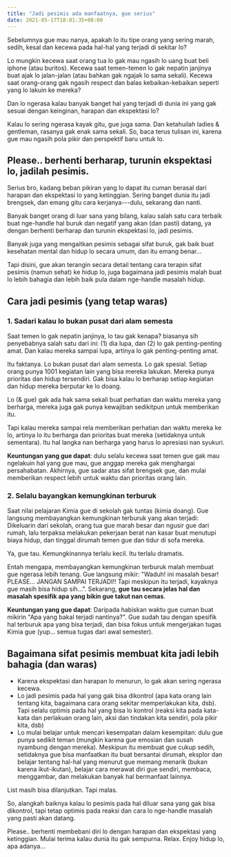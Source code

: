 ```yaml
---
title: "Jadi pesimis ada manfaatnya, gue serius"
date: 2021-05-17T18:01:35+08:00
---
```


Sebelumnya gue mau nanya, apakah lo itu tipe orang yang sering marah, sedih, kesal dan kecewa pada hal-hal yang terjadi di sekitar lo?

Lo mungkin kecewa saat orang tua lo gak mau ngasih lo uang buat beli iphone (atau buritos). Kecewa saat temen-temen lo gak nepatin janjinya buat ajak lo jalan-jalan (atau bahkan gak ngajak lo sama sekali). Kecewa saat orang-orang gak ngasih respect dan balas kebaikan-kebaikan seperti yang lo lakuin ke mereka?

Dan lo ngerasa kalau banyak banget hal yang terjadi di dunia ini yang gak sesuai dengan keinginan, harapan dan ekspektasi lo?

Kalau lo sering ngerasa kayak gitu, gue juga sama. Dan ketahuilah ladies & gentleman, rasanya gak enak sama sekali. So, baca terus tulisan ini, karena gue mau ngasih pola pikir dan perspektif baru untuk lo.

## Please.. berhenti berharap, turunin ekspektasi lo, jadilah pesimis.

Serius bro, kadang beban pikiran yang lo dapat itu cuman berasal dari harapan dan ekspektasi lo yang ketinggian. Sering banget dunia itu jadi brengsek, dan emang gitu cara kerjanya---dulu, sekarang dan nanti.

Banyak banget orang di luar sana yang bilang, kalau salah satu cara terbaik buat nge-handle hal buruk dan negatif yang akan (dan pasti) datang, ya dengan berhenti berharap dan turunin ekspektasi lo, jadi pesimis.

Banyak juga yang mengaitkan pesimis sebagai sifat buruk, gak baik buat kesehatan mental dan hidup lo secara umum, dan itu emang benar...

Tapi disini, gue akan terangin secara detail tentang cara terapin sifat pesimis (namun sehat) ke hidup lo, juga bagaimana jadi pesimis malah buat lo lebih bahagia dan lebih baik pula dalam nge-handle masalah hidup.

## Cara jadi pesimis (yang tetap waras)

### 1. Sadari kalau lo bukan pusat dari alam semesta

Saat temen lo gak nepatin janjinya, lo tau gak kenapa? biasanya sih penyebabnya salah satu dari ini: (1) dia lupa, dan (2) lo gak penting-penting amat. Dan kalau mereka sampai lupa, artinya lo gak penting-penting amat.

Itu faktanya. Lo bukan pusat dari alam semesta. Lo gak spesial. Setiap orang punya 1001 kegiatan lain yang bisa mereka lakukan. Mereka punya prioritas dan hidup tersendiri. Gak bisa kalau lo berharap setiap kegiatan  dan hidup mereka berputar ke lo doang.

Lo (& gue) gak ada hak sama sekali buat perhatian dan waktu mereka yang berharga, mereka juga gak punya kewajiban sedikitpun untuk memberikan itu.

Tapi kalau mereka sampai rela memberikan perhatian dan waktu mereka ke lo, artinya lo itu berharga dan prioritas buat mereka (setidaknya untuk sementara). Itu hal langka nan berharga yang harus lo apresiasi nan syukuri.

**Keuntungan yang gue dapat**: dulu selalu kecewa saat temen gue gak mau ngelakuin hal yang gue mau, gue anggap mereka gak menghargai persahabatan. Akhirnya, gue sadar atas sifat brengsek gue, dan mulai memberikan respect lebih untuk waktu dan prioritas orang lain.

### 2. Selalu bayangkan kemungkinan terburuk

Saat nilai pelajaran Kimia gue di sekolah gak tuntas (kimia doang). Gue langsung membayangkan kemungkinan terburuk yang akan terjadi: Dikeluarin dari sekolah, orang tua gue marah besar dan ngusir gue dari rumah, lalu terpaksa melakukan pekerjaan berat nan kasar buat menutupi biaya hidup, dan tinggal dirumah temen gue dan tidur di sofa mereka.

Ya, gue tau. Kemungkinannya terlalu kecil. Itu terlalu dramatis.

Entah mengapa, membayangkan kemungkinan terburuk malah membuat gue ngerasa lebih tenang. Gue langsung mikir: "Waduh! ini masalah besar! PLEASE... JANGAN SAMPAI TERJADI!! Tapi meskipun itu terjadi, kayaknya gue masih bisa hidup sih...". Sekarang, **gue tau secara jelas hal dan masalah spesifik apa yang bikin gue takut nan cemas**.

**Keuntungan yang gue dapat**: Daripada habiskan waktu gue cuman buat mikirin "Apa yang bakal terjadi nantinya?". Gue sudah tau dengan spesifik hal terburuk apa yang bisa terjadi, dan bisa fokus untuk mengerjakan tugas Kimia gue (yup... semua tugas dari awal semester).

## Bagaimana sifat pesimis membuat kita jadi lebih bahagia (dan waras)

- Karena ekspektasi dan harapan lo menurun, lo gak akan sering ngerasa kecewa. 
- Lo jadi pesimis pada hal yang gak bisa dikontrol (apa kata orang lain tentang kita, bagaimana cara orang sekitar memperlakukan kita, dsb). Tapi selalu optimis pada hal yang bisa lo kontrol (reaksi kita pada kata-kata dan perlakuan orang lain, aksi dan tindakan kita sendiri, pola pikir kita, dsb)
- Lo mulai belajar untuk mencari kesempatan dalam kesempitan: dulu gue punya sedikit teman (mungkin karena gue emosian dan susah nyambung dengan mereka). Meskipun itu membuat gue cukup sedih, setidaknya gue bisa manfaatkan itu buat bersantai dirumah, eksplor dan belajar tentang hal-hal yang menurut gue memang menarik (bukan karena ikut-ikutan), belajar cara merawat diri gue sendiri, membaca, menggambar, dan melakukan banyak hal bermanfaat lainnya.

List masih bisa dilanjutkan. Tapi malas.

So, alangkah baiknya kalau lo pesimis pada hal diluar sana yang gak bisa dikontrol, tapi tetap optimis pada reaksi dan cara lo nge-handle masalah yang pasti akan datang.

Please.. berhenti membebani diri lo dengan harapan dan ekspektasi yang ketinggian. Mulai terima kalau dunia itu gak sempurna. Relax. Enjoy hidup lo, apa adanya...